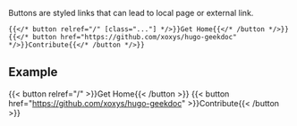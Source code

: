 Buttons are styled links that can lead to local page or external link.

```tpl
{{</* button relref="/" [class="..."] */>}}Get Home{{</* /button */>}}
{{</* button href="https://github.com/xoxys/hugo-geekdoc" */>}}Contribute{{</* /button */>}}
```

## Example

{{< button relref="/" >}}Get Home{{< /button >}}
{{< button href="https://github.com/xoxys/hugo-geekdoc" >}}Contribute{{< /button >}}
